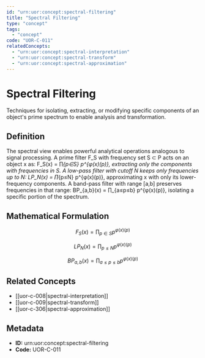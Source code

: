 ```yaml
---
id: "urn:uor:concept:spectral-filtering"
title: "Spectral Filtering"
type: "concept"
tags:
  - "concept"
code: "UOR-C-011"
relatedConcepts:
  - "urn:uor:concept:spectral-interpretation"
  - "urn:uor:concept:spectral-transform"
  - "urn:uor:concept:spectral-approximation"
---
```


# Spectral Filtering

Techniques for isolating, extracting, or modifying specific components of an object's prime spectrum to enable analysis and transformation.

## Definition

The spectral view enables powerful analytical operations analogous to signal processing. A prime filter F_S with frequency set S ⊂ P acts on an object x as: F_S(x) = ∏_{p∈S} p^{φ(x)(p)}, extracting only the components with frequencies in S. A low-pass filter with cutoff N keeps only frequencies up to N: LP_N(x) = ∏_{p≤N} p^{φ(x)(p)}, approximating x with only its lower-frequency components. A band-pass filter with range [a,b] preserves frequencies in that range: BP_{a,b}(x) = ∏_{a≤p≤b} p^{φ(x)(p)}, isolating a specific portion of the spectrum.

## Mathematical Formulation

$$
F_S(x) = ∏_{p∈S} p^{φ(x)(p)}
$$

$$
LP_N(x) = ∏_{p≤N} p^{φ(x)(p)}
$$

$$
BP_{a,b}(x) = ∏_{a≤p≤b} p^{φ(x)(p)}
$$

## Related Concepts

- [[uor-c-008|spectral-interpretation]]
- [[uor-c-009|spectral-transform]]
- [[uor-c-306|spectral-approximation]]

## Metadata

- **ID:** urn:uor:concept:spectral-filtering
- **Code:** UOR-C-011
